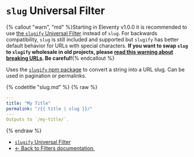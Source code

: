 # `slug` Universal Filter

{% callout "warn", "md" %}Starting in Eleventy v1.0.0 it is recommended to use [the `slugify` Universal Filter](/docs/filters/slugify/) instead of `slug`. For backwards compatibility, `slug` is still included and supported but `slugify` has better default behavior for URLs with special characters. **If you want to swap `slug` to `slugify` wholesale in old projects, please [read this warning about breaking URLs](/docs/filters/slugify/#upgrade-from-slug-to-slugify). Be careful!**{% endcallout %}

Uses the [`slugify` npm package](https://www.npmjs.com/package/slugify) to convert a string into a URL slug. Can be used in pagination or permalinks.

{% codetitle "slug.md" %}
{% raw %}

```yaml
---
title: "My Title"
permalink: "/{{ title | slug }}/"
---
Outputs to `/my-title/`.
```

{% endraw %}

- [`slugify` Universal Filter](/docs/filters/slugify/)
- [← Back to Filters documentation.](/docs/filters/)
